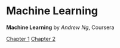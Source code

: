 # Machine Learning

**Machine Learning** by *Andrew Ng*, Coursera

[Chapter 1](http://1ambda.github.io/machine-learning-week-1/)
[Chapter 2](http://1ambda.github.io/machine-learning-week-2/)

